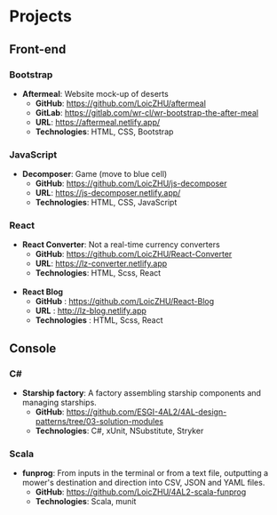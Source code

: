 # Projects

## Front-end
### Bootstrap
- **Aftermeal**: Website mock-up of deserts
  - **GitHub**: https://github.com/LoicZHU/aftermeal
  - **GitLab**: https://gitlab.com/wr-cl/wr-bootstrap-the-after-meal
  - **URL**: https://aftermeal.netlify.app/
  - **Technologies**: HTML, CSS, Bootstrap

### JavaScript
- **Decomposer**: Game (move to blue cell)
  - **GitHub**: https://github.com/LoicZHU/js-decomposer
  - **URL**: https://js-decomposer.netlify.app/
  - **Technologies**: HTML, CSS, JavaScript

### React
- **React Converter**: Not a real-time currency converters
  - **GitHub**: https://github.com/LoicZHU/React-Converter
  - **URL**: https://lz-converter.netlify.app
  - **Technologies**: HTML, Scss, React<br/><br/>
- **React Blog**
  - **GitHub** : https://github.com/LoicZHU/React-Blog
  - **URL** : http://lz-blog.netlify.app
  - **Technologies** : HTML, Scss, React

## Console
### C#
- **Starship factory**: A factory assembling starship components and managing starships.
  - **GitHub**: https://github.com/ESGI-4AL2/4AL-design-patterns/tree/03-solution-modules
  - **Technologies**: C#, xUnit, NSubstitute, Stryker
 
### Scala
- **funprog**: From inputs in the terminal or from a text file, outputting a mower's destination and direction into CSV, JSON and YAML files.
  - **GitHub**: https://github.com/LoicZHU/4AL2-scala-funprog
  - **Technologies**: Scala, munit
